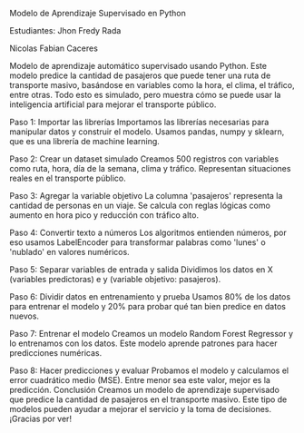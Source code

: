 Modelo de Aprendizaje Supervisado en Python 

Estudiantes: 
Jhon Fredy Rada 

Nicolas Fabian Caceres

Modelo de aprendizaje automático supervisado usando Python. Este modelo predice la cantidad de pasajeros que puede tener una ruta de transporte masivo, 
basándose en variables como la hora, el clima, el
tráfico, entre otras. Todo esto es simulado, pero muestra cómo se puede usar la inteligencia artificial para mejorar el transporte público.

Paso 1: Importar las librerías
Importamos las librerías necesarias para manipular datos y construir el modelo. Usamos pandas,
numpy y sklearn, que es una librería de machine learning.

Paso 2: Crear un dataset simulado
Creamos 500 registros con variables como ruta, hora, día de la semana, clima y tráfico.
Representan situaciones reales en el transporte público.

Paso 3: Agregar la variable objetivo
La columna 'pasajeros' representa la cantidad de personas en un viaje. Se calcula con reglas
lógicas como aumento en hora pico y reducción con tráfico alto.

Paso 4: Convertir texto a números
Los algoritmos entienden números, por eso usamos LabelEncoder para transformar palabras como
'lunes' o 'nublado' en valores numéricos.

Paso 5: Separar variables de entrada y salida
Dividimos los datos en X (variables predictoras) e y (variable objetivo: pasajeros).

Paso 6: Dividir datos en entrenamiento y prueba
Usamos 80% de los datos para entrenar el modelo y 20% para probar qué tan bien predice en
datos nuevos.

Paso 7: Entrenar el modelo
Creamos un modelo Random Forest Regressor y lo entrenamos con los datos. Este modelo
aprende patrones para hacer predicciones numéricas.

Paso 8: Hacer predicciones y evaluar
Probamos el modelo y calculamos el error cuadrático medio (MSE). Entre menor sea este valor,
mejor es la predicción.
Conclusión
Creamos un modelo de aprendizaje supervisado que predice la cantidad de pasajeros en el
transporte masivo. Este tipo de modelos pueden ayudar a mejorar el servicio y la toma de
decisiones. ¡Gracias por ver!
